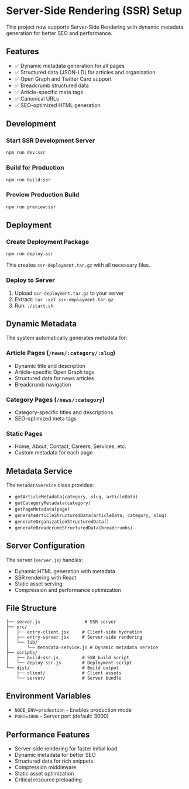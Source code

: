 # Server-Side Rendering (SSR) Setup

This project now supports Server-Side Rendering with dynamic metadata generation for better SEO and performance.

## Features

- ✅ Dynamic metadata generation for all pages
- ✅ Structured data (JSON-LD) for articles and organization
- ✅ Open Graph and Twitter Card support
- ✅ Breadcrumb structured data
- ✅ Article-specific meta tags
- ✅ Canonical URLs
- ✅ SEO-optimized HTML generation

## Development

### Start SSR Development Server
```bash
npm run dev:ssr
```

### Build for Production
```bash
npm run build:ssr
```

### Preview Production Build
```bash
npm run preview:ssr
```

## Deployment

### Create Deployment Package
```bash
npm run deploy:ssr
```

This creates `ssr-deployment.tar.gz` with all necessary files.

### Deploy to Server
1. Upload `ssr-deployment.tar.gz` to your server
2. Extract: `tar -xzf ssr-deployment.tar.gz`
3. Run: `./start.sh`

## Dynamic Metadata

The system automatically generates metadata for:

### Article Pages (`/news/:category/:slug`)
- Dynamic title and description
- Article-specific Open Graph tags
- Structured data for news articles
- Breadcrumb navigation

### Category Pages (`/news/:category`)
- Category-specific titles and descriptions
- SEO-optimized meta tags

### Static Pages
- Home, About, Contact, Careers, Services, etc.
- Custom metadata for each page

## Metadata Service

The `MetadataService` class provides:

- `getArticleMetadata(category, slug, articleData)`
- `getCategoryMetadata(category)`
- `getPageMetadata(page)`
- `generateArticleStructuredData(articleData, category, slug)`
- `generateOrganizationStructuredData()`
- `generateBreadcrumbStructuredData(breadcrumbs)`

## Server Configuration

The server (`server.js`) handles:
- Dynamic HTML generation with metadata
- SSR rendering with React
- Static asset serving
- Compression and performance optimization

## File Structure

```
├── server.js                 # SSR server
├── src/
│   ├── entry-client.jsx     # Client-side hydration
│   ├── entry-server.jsx     # Server-side rendering
│   └── lib/
│       └── metadata-service.js # Dynamic metadata service
├── scripts/
│   ├── build-ssr.js         # SSR build script
│   └── deploy-ssr.js        # Deployment script
└── dist/                    # Build output
    ├── client/              # Client assets
    └── server/              # Server bundle
```

## Environment Variables

- `NODE_ENV=production` - Enables production mode
- `PORT=3000` - Server port (default: 3000)

## Performance Features

- Server-side rendering for faster initial load
- Dynamic metadata for better SEO
- Structured data for rich snippets
- Compression middleware
- Static asset optimization
- Critical resource preloading
